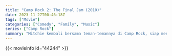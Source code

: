 ```yaml
---
title: "Camp Rock 2: The Final Jam (2010)"
date: 2023-11-27T00:46:18Z
tags: ["Movie"]
categories: ["Comedy", "Family", "Music"]
series: ["Camp Rock"]
summary: "Mitchie kembali bersama teman-temannya di Camp Rock, siap menampilkan musik, menari, dan bersenang-senang. "Pacarnya" mungkin juga ada di sana. Sebuah kamp baru telah dibuka di seberang danau, menciptakan suasana persaingan atau perseteruan."
---
```


<mux-player stream-type="on-demand"
src="https://kp3d-my.sharepoint.com/personal/ryoo_kp3d_onmicrosoft_com/_layouts/15/download.aspx?share=EYs8TjP8w35NsgyhXvEM0DkBaoggCldKdK2cEQFHuN1ptQ" prefer-playback="mse" controls>

</mux-player>


{{< movieinfo id="44244" >}}

<script src="https://cdn.jsdelivr.net/npm/@mux/mux-player"></script>

 <script type="application/ld+json ">
{
"@context": "https://schema.org/",
"@type": "VideoObject",
"name": "Camp Rock 2: The Final Jam (2010)",
"contentUrl": "https://stream.mux.com/mYj1ZK2hP01dQDurgTleeb00S1buXD6XA00r4bW3P00QBA8.m3u8",
"thumbnailUrl": "https://www.themoviedb.org/t/p/original/hR8FubCsCAfoRns8E9J4Cz7uabT.jpg?width=314&fit_mode=preserve&time=25",
"uploadDate": "2023-11-27T00:46:18Z",
}

</script>
